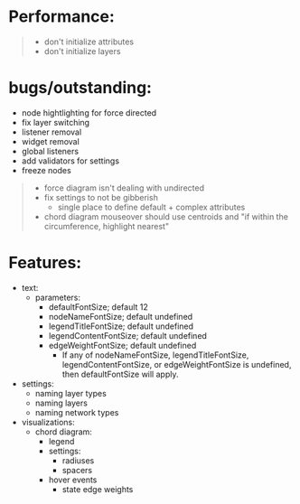 # Performance:
> - don't initialize attributes
> - don't initialize layers

# bugs/outstanding:
- node hightlighting for force directed
- fix layer switching
- listener removal
- widget removal
- global listeners
- add validators for settings
- freeze nodes
> - force diagram isn't dealing with undirected
> - fix settings to not be gibberish
>   - single place to define default + complex attributes
> - chord diagram mouseover should use centroids and "if within the circumference, highlight nearest"

# Features:
- text:
  - parameters:
    - defaultFontSize; default 12
    - nodeNameFontSize; default undefined
    - legendTitleFontSize; default undefined
    - legendContentFontSize; default undefined
    - edgeWeightFontSize; default undefined
      - If any of nodeNameFontSize, legendTitleFontSize, legendContentFontSize, or edgeWeightFontSize is undefined, then defaultFontSize will apply.
- settings:
  - naming layer types
  - naming layers
  - naming network types
- visualizations:
  - chord diagram:
    - legend
    - settings:
      - radiuses
      - spacers
    - hover events
      - state edge weights
